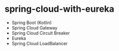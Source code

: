 # spring-cloud-with-eureka

- Spring Boot (Kotlin)
- Spring Cloud Gateway
- Spring Cloud Circuit Breaker
- Eureka
- Spring Cloud LoadBalancer
